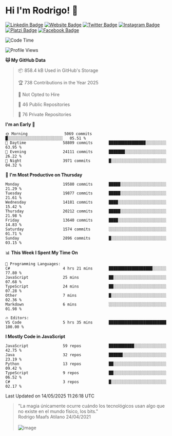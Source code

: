 # Hi I'm Rodrigo! 👋
[![Linkedin Badge](https://img.shields.io/badge/-rmaafs-blue?style=flat&logo=Linkedin&logoColor=white&link=https://www.linkedin.com/in/rmaafs/)](https://www.linkedin.com/in/rmaafs/)
[![Website Badge](https://img.shields.io/badge/-rmaafs.com-0a192f?style=flat&logo=Google-Chrome&logoColor=white&link=https://rmaafs.com)](https://rmaafs.com)
[![Twitter Badge](https://img.shields.io/badge/-@royendero-1ca0f1?style=flat&labelColor=1ca0f1&logo=twitter&logoColor=white&link=https://twitter.com/royendero)](https://twitter.com/royendero)
[![Instagram Badge](https://img.shields.io/badge/-@rmaafs-purple?style=flat&logo=instagram&logoColor=white&link=https://instagram.com/rmaafs/)](https://instagram.com/rmaafs)
[![Platzi Badge](https://img.shields.io/badge/-rmaafs-203845?style=flat&logo=Platzi&logoColor=98CA3F&link=https://platzi.com/p/rmaafs/)](https://platzi.com/p/rmaafs/)
[![Facebook Badge](https://img.shields.io/badge/-rmaafs-046CE4?style=flat&logo=Facebook&logoColor=white&link=https://www.facebook.com/rmaafs/)](https://www.facebook.com/rmaafs/)

<!--START_SECTION:waka-->
![Code Time](http://img.shields.io/badge/Code%20Time-3%2C555%20hrs%2042%20mins-blue)

![Profile Views](http://img.shields.io/badge/Profile%20Views-0-blue)

**🐱 My GitHub Data** 

> 📦 858.4 kB Used in GitHub's Storage 
 > 
> 🏆 738 Contributions in the Year 2025
 > 
> 🚫 Not Opted to Hire
 > 
> 📜 46 Public Repositories 
 > 
> 🔑 76 Private Repositories 
 > 
**I'm an Early 🐤** 

```text
🌞 Morning                5069 commits        █░░░░░░░░░░░░░░░░░░░░░░░░   05.51 % 
🌆 Daytime                58809 commits       ████████████████░░░░░░░░░   63.95 % 
🌃 Evening                24111 commits       ███████░░░░░░░░░░░░░░░░░░   26.22 % 
🌙 Night                  3971 commits        █░░░░░░░░░░░░░░░░░░░░░░░░   04.32 % 
```
📅 **I'm Most Productive on Thursday** 

```text
Monday                   19580 commits       █████░░░░░░░░░░░░░░░░░░░░   21.29 % 
Tuesday                  19877 commits       █████░░░░░░░░░░░░░░░░░░░░   21.61 % 
Wednesday                14181 commits       ████░░░░░░░░░░░░░░░░░░░░░   15.42 % 
Thursday                 20212 commits       █████░░░░░░░░░░░░░░░░░░░░   21.98 % 
Friday                   13640 commits       ████░░░░░░░░░░░░░░░░░░░░░   14.83 % 
Saturday                 1574 commits        ░░░░░░░░░░░░░░░░░░░░░░░░░   01.71 % 
Sunday                   2896 commits        █░░░░░░░░░░░░░░░░░░░░░░░░   03.15 % 
```


📊 **This Week I Spent My Time On** 

```text
💬 Programming Languages: 
C#                       4 hrs 21 mins       ███████████████████░░░░░░   77.80 % 
JavaScript               25 mins             ██░░░░░░░░░░░░░░░░░░░░░░░   07.68 % 
TypeScript               24 mins             ██░░░░░░░░░░░░░░░░░░░░░░░   07.28 % 
Other                    7 mins              █░░░░░░░░░░░░░░░░░░░░░░░░   02.36 % 
Markdown                 6 mins              ░░░░░░░░░░░░░░░░░░░░░░░░░   01.98 % 

🔥 Editors: 
VS Code                  5 hrs 35 mins       █████████████████████████   100.00 % 
```

**I Mostly Code in JavaScript** 

```text
JavaScript               59 repos            ███████████░░░░░░░░░░░░░░   42.75 % 
Java                     32 repos            ██████░░░░░░░░░░░░░░░░░░░   23.19 % 
Python                   13 repos            ██░░░░░░░░░░░░░░░░░░░░░░░   09.42 % 
TypeScript               9 repos             ██░░░░░░░░░░░░░░░░░░░░░░░   06.52 % 
C#                       3 repos             █░░░░░░░░░░░░░░░░░░░░░░░░   02.17 % 
```




 Last Updated on 14/05/2025 11:26:18 UTC
<!--END_SECTION:waka-->

> "La magia únicamente ocurre cuándo los tecnológicos usan algo que no existe en el mundo físico, los bits."<br>
>  Rodrigo Maafs Atilano 24/04/2021
<br><br>
![image](https://user-images.githubusercontent.com/47652130/116024039-ff6eb680-a612-11eb-8b42-290c8922697e.png)
